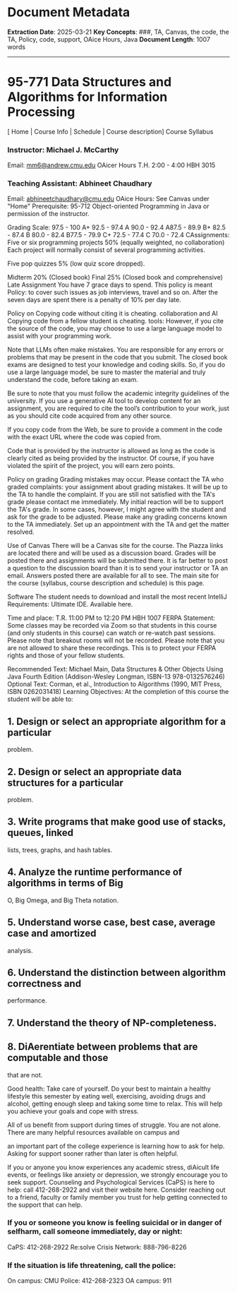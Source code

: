 # Document Metadata

**Extraction Date**: 2025-03-21
**Key Concepts**: ###, TA, Canvas, the code, the TA, Policy, code, support, OAice Hours, Java
**Document Length**: 1007 words

---

# 95-771 Data Structures and Algorithms for Information Processing

[ Home | Course Info | Schedule | Course description]
Course Syllabus
### Instructor: Michael J. McCarthy

Email: mm6@andrew.cmu.edu
OAicer Hours T.H. 2:00 - 4:00 HBH 3015
### Teaching Assistant: Abhineet Chaudhary

Email: abhineetchaudhary@cmu.edu
OAice Hours: See Canvas under "Home"
Prerequisite: 95-712 Object-oriented Programming in Java or permission of the
instructor.

Grading Scale: 97.5 - 100 A+
92.5 - 97.4 A
90.0 - 92.4 A87.5 - 89.9 B+
82.5 - 87.4 B
80.0 - 82.4 B77.5 - 79.9 C+
72.5 - 77.4 C
70.0 - 72.4 CAssignments: Five or six programming projects 50% (equally weighted, no
collaboration)
Each project will normally consist of several programming
activities.

Five pop quizzes 5% (low quiz score dropped).

Midterm 20% (Closed book)
Final 25% (Closed book and comprehensive)
Late Assignment You have 7 grace days to spend. This policy is meant
Policy: to cover such issues as job interviews, travel and so on. After the
seven days are spent
there is a penalty of 10% per day late.

Policy on Copying code without citing it is cheating.
collaboration and AI Copying code from a fellow student is cheating.
tools:
However, if you cite the source of the code, you may choose to use
a large language model to assist with your programming work.

Note that LLMs often make mistakes. You are responsible for any
errors or problems that may be present in the code that you
submit. The closed book exams are designed to test your
knowledge and coding skills. So, if you do use a large language
model, be sure to master the material and truly understand the
code, before taking an exam.

Be sure to note that you must follow the academic integrity
guidelines of the university. If you use a generative AI tool to
develop content for an assignment, you are required to cite the
tool’s contribution to your work, just as you should cite code
acquired from any other source.

If you copy code from the Web, be sure to provide a comment in
the code with the exact URL where the code was copied from.

Code that is provided by the instructor is allowed as long as the
code is clearly cited as being provided by the instructor. Of course,
if you have violated the spirit of the project, you will earn zero
points.

Policy on grading Grading mistakes may occur. Please contact the TA who graded
complaints: your assignment about grading mistakes. It will be up to the TA to
handle the complaint. If you are still not satisfied with the TA's
grade please contact me immediately. My initial reaction will be to
support the TA's grade. In some cases, however, I might agree with
the student and ask for the grade to be adjusted. Please make any
grading concerns known to the TA immediately. Set up an
appointment with the TA and get the matter resolved.

Use of Canvas There will be a Canvas site for the course. The Piazza links are
located there and will be used as a discussion board. Grades will
be posted there and assignments will be submitted there. It is far
better to post a question to the discussion board than it is to send
your instructor or TA an email. Answers posted there are available
for all to see. The main site for the course (syllabus, course
description and schedule) is this page.

Software The student needs to download and install the most recent IntelliJ
Requirements: Ultimate IDE. Available here.

Time and place: T.R. 11:00 PM to 12:20 PM HBH 1007
FERPA Statement: Some classes may be recorded via Zoom so that students in this
course (and only students in this course) can watch or re-watch
past sessions. Please note that breakout rooms will not be
recorded. Please note that you are not allowed to share these
recordings. This is to protect your FERPA rights and those of your
fellow students.

Recommended Text: Michael Main, Data Structures & Other Objects Using Java Fourth
Edition (Addison-Wesley Longman, ISBN-13 978-0132576246)
Optional Text: Corman, et al., Introduction to Algorithms (1990, MIT Press, ISBN
0262031418)
Learning Objectives: At the completion of this course the student will be able to:
## 1. Design or select an appropriate algorithm for a particular

problem.
## 2. Design or select an appropriate data structures for a particular

problem.
## 3. Write programs that make good use of stacks, queues, linked

lists, trees, graphs, and hash tables.
## 4. Analyze the runtime performance of algorithms in terms of Big

O, Big Omega, and Big Theta notation.
## 5. Understand worse case, best case, average case and amortized

analysis.
## 6. Understand the distinction between algorithm correctness and

performance.
## 7. Understand the theory of NP-completeness.

## 8. DiAerentiate between problems that are computable and those

that are not.

Good health: Take care of yourself. Do your best to maintain a healthy lifestyle
this semester by eating well, exercising, avoiding drugs and
alcohol, getting enough sleep and taking some time to relax. This
will help you achieve your goals and cope with stress.

All of us benefit from support during times of struggle. You are not
alone. There are many helpful resources available on campus and

an important part of the college experience is learning how to ask
for help. Asking for support sooner rather than later is often
helpful.

If you or anyone you know experiences any academic stress,
diAicult life events, or feelings like anxiety or depression, we
strongly encourage you to seek support. Counseling and
Psychological Services (CaPS) is here to help: call 412-268-2922
and visit their website here. Consider reaching out to a friend,
faculty or family member you trust for help getting connected to
the support that can help.
### If you or someone you know is feeling suicidal or in danger of selfharm, call someone immediately, day or night:

CaPS: 412-268-2922
Re:solve Crisis Network: 888-796-8226
### If the situation is life threatening, call the police:

On campus: CMU Police: 412-268-2323
OA campus: 911